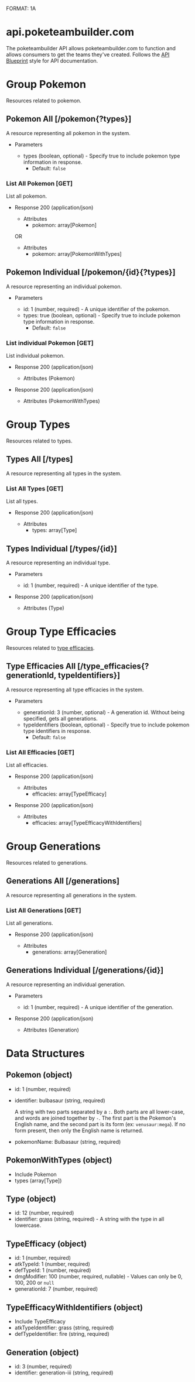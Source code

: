 FORMAT: 1A

# api.poketeambuilder.com

The poketeambuilder API allows poketeambuilder.com to function and allows consumers to get the teams they've created. Follows the [API Blueprint](https://apiblueprint.org/) style for API documentation.




# Group Pokemon

Resources related to pokemon.

## Pokemon All [/pokemon{?types}]

A resource representing all pokemon in the system.

+ Parameters

    + types (boolean, optional) - Specify true to include pokemon type information in response.
        + Default: `false`

### List All Pokemon [GET]

List all pokemon. 

+ Response 200 (application/json)

    + Attributes
        + pokemon: array[Pokemon]

    OR

    + Attributes
        + pokemon: array[PokemonWithTypes]

## Pokemon Individual [/pokemon/{id}{?types}]

A resource representing an individual pokemon.

+ Parameters

    + id: 1 (number, required) - A unique identifier of the pokemon.
    + types: true (boolean, optional) - Specify true to include pokemon type information in response.
        + Default: `false`

### List individual Pokemon [GET]

List individual pokemon.

+ Response 200 (application/json)

    + Attributes (Pokemon)

+ Response 200 (application/json)

    + Attributes (PokemonWithTypes)




# Group Types

Resources related to types.

## Types All [/types]

A resource representing all types in the system.

### List All Types [GET]

List all types.

+ Response 200 (application/json)

    + Attributes
        + types: array[Type]

## Types Individual [/types/{id}]

A resource representing an individual type.

+ Parameters

    + id: 1 (number, required) - A unique identifier of the type.

+ Response 200 (application/json)

    + Attributes (Type)




# Group Type Efficacies

Resources related to [type efficacies](https://bulbapedia.bulbagarden.net/wiki/Type#Type_effectiveness).

## Type Efficacies All [/type_efficacies{?generationId, typeIdentifiers}]

A resource representing all type efficacies in the system.

+ Parameters

    + generationId: 3 (number, optional) - A generation id. Without being specified, gets all generations.
    + typeIdentifiers (boolean, optional) - Specify true to include pokemon type identifiers in response.
        + Default: `false`

### List All Efficacies [GET]

List all efficacies.

+ Response 200 (application/json)

    + Attributes
        + efficacies: array[TypeEfficacy]

+ Response 200 (application/json)

    + Attributes
        + efficacies: array[TypeEfficacyWithIdentifiers]

# Group Generations

Resources related to generations.

## Generations All [/generations]

A resource representing all generations in the system.

### List All Generations [GET]

List all generations.

+ Response 200 (application/json)

    + Attributes
        + generations: array[Generation]

## Generations Individual [/generations/{id}]

A resource representing an individual generation.

+ Parameters

    + id: 1 (number, required) - A unique identifier of the generation.

+ Response 200 (application/json)

    + Attributes (Generation)




# Data Structures

## Pokemon (object)
+ id: 1 (number, required)
+ identifier: bulbasaur (string, required)

    A string with two parts separated by a `:`. Both parts are all lower-case, and words are joined together by `-`. The first part is the Pokemon's English name, and the second part is its form (ex: `venusaur:mega`). If no form present, then only the English name is returned.

+ pokemonName: Bulbasaur (string, required)

## PokemonWithTypes (object)
+ Include Pokemon
+ types (array[Type])

## Type (object)
+ id: 12 (number, required)
+ identifier: grass (string, required) - A string with the type in all lowercase.

## TypeEfficacy (object)
+ id: 1 (number, required)
+ atkTypeId: 1 (number, required)
+ defTypeId: 1 (number, required)
+ dmgModifier: 100 (number, required, nullable) - Values can only be 0, 100, 200 or `null`
+ generationId: 7 (number, required)

## TypeEfficacyWithIdentifiers (object)
+ Include TypeEfficacy
+ atkTypeIdentifier: grass (string, required)
+ defTypeIdentifier: fire (string, required)

## Generation (object)
+ id: 3 (number, required)
+ identifier: generation-iii (string, required)

